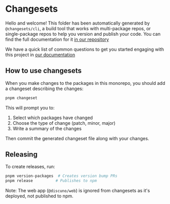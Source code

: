 # Changesets

Hello and welcome! This folder has been automatically generated by `@changesets/cli`, a build tool that works
with multi-package repos, or single-package repos to help you version and publish your code. You can
find the full documentation for it [in our repository](https://github.com/changesets/changesets)

We have a quick list of common questions to get you started engaging with this project in
[our documentation](https://github.com/changesets/changesets/blob/main/docs/common-questions.md)

## How to use changesets

When you make changes to the packages in this monorepo, you should add a changeset describing the changes:

```bash
pnpm changeset
```

This will prompt you to:
1. Select which packages have changed
2. Choose the type of change (patch, minor, major)
3. Write a summary of the changes

Then commit the generated changeset file along with your changes.

## Releasing

To create releases, run:

```bash
pnpm version-packages  # Creates version bump PRs
pnpm release          # Publishes to npm
```

Note: The web app (`@discuno/web`) is ignored from changesets as it's deployed, not published to npm.

